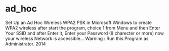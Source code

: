 # ad_hoc

Set Up an Ad Hoc Wireless WPA2 PSK in Microsoft Windows to create WPA2 wireless after start the program, choice 1 from Menu and then Enter Your SSID and after Enter it, Enter your Password (8 charecter or more) now your wireless Network is accessible... Warning : Run this Program as Administrator. 2014
